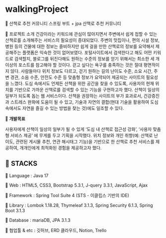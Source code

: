 # walkingProject
🤍 산책로 추천 커뮤니티
스프링 부트 + jpa 산책로 추천 커뮤니티

🤍 프로젝트 소개
건강이라는 키워드에 관심이 많아지면서 주변에서 쉽게 접할 수 있는 산책로를 소개해주는 서비스의 필요성이 증대되었다. 
주변의 맛집이나, 편의 시설 정보, 병원 등의 건물에 대한 정보는 즐비하지만 쉽게 걸을 만한 산책로의 정보를 요약해서 제공해주는 플랫폼은 익숙한 것이 없어보였다.
포털사이트에서 검색한다고 해도 어떤 키워드로 검색할지, 블로그를 뒤진다해도 원하는 수준의 정보를 얻기 위해서는 최소한 세 개 이상의 포스트를 참고해야 할 것이다.
걷고 싶다는 욕구를 충족하는 것은 절대 평면적이지 않다. 
사람들마다 위치 정보도 다르고, 걷기 원하는 길의 난이도 수준, 소요 시간, 주변 경관, 소음 수준, 안전도 수준 등 맞춤형 정보가 요약되어 제공되는 사이트의 필요성을 느꼈다. 
도심 속에서도 언제든 산책을 위한 공간을 찾을 수 있도록, 사용자의 현재 위치를 기반으로 가까운 산책로를 검색할 수 있는 기능을 구현하고자 했다.
산책이 일상의 일부가 되도록 돕는 웹 서비스이다. 산책을 권장하는 사이트의 부가 효과로서, 건강증진과 스트레스 완화에 도움이 될 수 있고, 
기술과 자연의 결합(현대 기술을 활용하여 도심 속에서도 자연을 즐길 수 있는 방법을 찾는 것)에도 일조할 수 있다.


🤍 **개발목표**

사용자에게 산책이 일상의 일부가 될 수 있게 ‘도심 내 산책로 접근성 강화’, ‘사용자 맞춤형 서비스 제공’ 에 무게를 두고 기획을 시작했다. 위치 정보와 개인 취향(예: 산책로 난이도, 관련된 게시물 추천, 연관 해시태그 기능)을 기반으로 한 산책로 추천 서비스를 제공하여, 개개인에게 최적화된 경험을 제공하고자 했다.

## 🤍 STACKS

🌳 Language : Java 17

🌳 Web : HTML5, CSS3, Bootstrap 5.3.1, J-query 3.3.1, JavaScript,  Ajax 

🌳 Framework : Spring Tool Suite 4 (STS - 이클립스 기반의 IDE)

🌳 Library : Lombok 1.18.28, Thymeleaf 3.1.3, Spring Security 6.1.3, Spring Boot 3.1.3

🌳 Database : mariaDB, JPA 3.1.3

🌳 협업툴 & etc : 깃허브, ERD 클라우드, Notion, Trello
